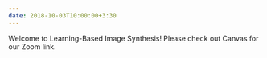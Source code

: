 ```yaml
---
date: 2018-10-03T10:00:00+3:30
---
```

Welcome to Learning-Based Image Synthesis! Please check out Canvas for our Zoom link.
